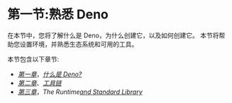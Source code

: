 # 第一节:熟悉 Deno

在本节中，您将了解什么是 Deno，为什么创建它，以及如何创建它。 本节将帮助您设置环境，并熟悉生态系统和可用的工具。

本节包含以下章节:

*   [*第一章*](01.html#_idTextAnchor014)，[*什么是 Deno?*](https://epic.packtpub.com/index.php?module=oss_Chapters&action=DetailView&record=9acbdeda-16ff-b77c-78da-5f32428f1e3c)
*   [*第二章*](02.html#_idTextAnchor056)、[*工具链*](https://epic.packtpub.com/index.php?module=oss_Chapters&action=DetailView&record=28007db8-c7cd-f7e7-f001-5f32420421d8)
*   [*第三章*](03.html#_idTextAnchor089)，*The Runtime*[*and Standard Library*](https://epic.packtpub.com/index.php?module=oss_Chapters&action=DetailView&record=543934d7-4ca4-7b9f-4311-5f32428a2967)